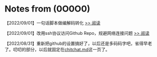 # Notes from (0O0O0)

【2022/09/01】一句话脚本做编解码转化 [>> 阅读](encode.md)

【2022/09/01】改用ssh协议访问Github Repo，规避网络连接问题 [>> 阅读](github-ssh.md)

【2022/08/31】重新把github的设置搞好了，以后还是多码码字吧，省得早老了。叨叨的部分，以后就固定在[chitchat.md](chitchat.md)这一页了。

